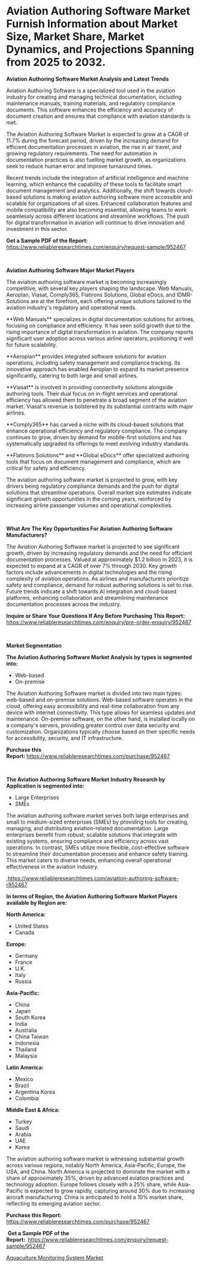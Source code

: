 <p><h1>Aviation Authoring Software Market Furnish Information about Market Size, Market Share, Market Dynamics, and Projections Spanning from 2025 to 2032.</h1></p><p><strong>Aviation Authoring Software Market Analysis and Latest Trends</strong></p>
<p><p>Aviation Authoring Software is a specialized tool used in the aviation industry for creating and managing technical documentation, including maintenance manuals, training materials, and regulatory compliance documents. This software enhances the efficiency and accuracy of document creation and ensures that compliance with aviation standards is met.</p><p>The Aviation Authoring Software Market is expected to grow at a CAGR of 11.7% during the forecast period, driven by the increasing demand for efficient documentation processes in aviation, the rise in air travel, and growing regulatory requirements. The need for automation in documentation practices is also fuelling market growth, as organizations seek to reduce human error and improve turnaround times.</p><p>Recent trends include the integration of artificial intelligence and machine learning, which enhance the capability of these tools to facilitate smart document management and analytics. Additionally, the shift towards cloud-based solutions is making aviation authoring software more accessible and scalable for organizations of all sizes. Enhanced collaboration features and mobile compatibility are also becoming essential, allowing teams to work seamlessly across different locations and streamline workflows. The push for digital transformation in aviation will continue to drive innovation and investment in this sector.</p></p>
<p><strong>Get a Sample PDF of the Report:&nbsp;</strong> <a href="https://www.reliableresearchtimes.com/enquiry/request-sample/952467?utm_campaign=2007&utm_medium=2&utm_source=Github&utm_content=ia&utm_term=07032025&utm_id=aviation-authoring-software">https://www.reliableresearchtimes.com/enquiry/request-sample/952467</a></p>
<p>&nbsp;</p>
<p><strong>Aviation Authoring Software Major Market Players</strong></p>
<p><p>The aviation authoring software market is becoming increasingly competitive, with several key players shaping the landscape. Web Manuals, Aeroplan, Viasat, Comply365, Flatirons Solutions, Global eDocs, and IDMR-Solutions are at the forefront, each offering unique solutions tailored to the aviation industry's regulatory and operational needs.</p><p>**Web Manuals** specializes in digital documentation solutions for airlines, focusing on compliance and efficiency. It has seen solid growth due to the rising importance of digital transformation in aviation. The company reports significant user adoption across various airline operators, positioning it well for future scalability.</p><p>**Aeroplan** provides integrated software solutions for aviation operations, including safety management and compliance tracking. Its innovative approach has enabled Aeroplan to expand its market presence significantly, catering to both large and small airlines.</p><p>**Viasat** is involved in providing connectivity solutions alongside authoring tools. Their dual focus on in-flight services and operational efficiency has allowed them to penetrate a broad segment of the aviation market. Viasat's revenue is bolstered by its substantial contracts with major airlines.</p><p>**Comply365** has carved a niche with its cloud-based solutions that enhance operational efficiency and regulatory compliance. The company continues to grow, driven by demand for mobile-first solutions and has systematically upgraded its offerings to meet evolving industry standards.</p><p>**Flatirons Solutions** and **Global eDocs** offer specialized authoring tools that focus on document management and compliance, which are critical for safety and efficiency. </p><p>The aviation authoring software market is projected to grow, with key drivers being regulatory compliance demands and the push for digital solutions that streamline operations. Overall market size estimates indicate significant growth opportunities in the coming years, reinforced by increasing airline passenger volumes and operational complexities.</p></p>
<p>&nbsp;</p>
<p><strong>What Are The Key Opportunities For Aviation Authoring Software Manufacturers?</strong></p>
<p><p>The Aviation Authoring Software market is projected to see significant growth, driven by increasing regulatory demands and the need for efficient documentation processes. Valued at approximately $1.2 billion in 2023, it is expected to expand at a CAGR of over 7% through 2030. Key growth factors include advancements in digital technologies and the rising complexity of aviation operations. As airlines and manufacturers prioritize safety and compliance, demand for robust authoring solutions is set to rise. Future trends indicate a shift towards AI integration and cloud-based platforms, enhancing collaboration and streamlining maintenance documentation processes across the industry.</p></p>
<p><strong>Inquire or Share Your Questions If Any Before Purchasing This Report:</strong> <a href="https://www.reliableresearchtimes.com/enquiry/pre-order-enquiry/952467?utm_campaign=2007&utm_medium=2&utm_source=Github&utm_content=ia&utm_term=07032025&utm_id=aviation-authoring-software">https://www.reliableresearchtimes.com/enquiry/pre-order-enquiry/952467</a></p>
<p>&nbsp;</p>
<p><strong>Market Segmentation</strong></p>
<p><strong>The Aviation Authoring Software Market Analysis by types is segmented into:</strong></p>
<p><ul><li>Web-based</li><li>On-premise</li></ul></p>
<p><p>The Aviation Authoring Software market is divided into two main types: web-based and on-premise solutions. Web-based software operates in the cloud, offering easy accessibility and real-time collaboration from any device with internet connectivity. This type allows for seamless updates and maintenance. On-premise software, on the other hand, is installed locally on a company's servers, providing greater control over data security and customization. Organizations typically choose based on their specific needs for accessibility, security, and IT infrastructure.</p></p>
<p><strong>Purchase this Report:&nbsp;</strong><a href="https://www.reliableresearchtimes.com/purchase/952467?utm_campaign=2007&utm_medium=2&utm_source=Github&utm_content=ia&utm_term=07032025&utm_id=aviation-authoring-software">https://www.reliableresearchtimes.com/purchase/952467</a></p>
<p>&nbsp;</p>
<p><strong>The Aviation Authoring Software Market Industry Research by Application is segmented into:</strong></p>
<p><ul><li>Large Enterprises</li><li>SMEs</li></ul></p>
<p><p>The aviation authoring software market serves both large enterprises and small to medium-sized enterprises (SMEs) by providing tools for creating, managing, and distributing aviation-related documentation. Large enterprises benefit from robust, scalable solutions that integrate with existing systems, ensuring compliance and efficiency across vast operations. In contrast, SMEs utilize more flexible, cost-effective software to streamline their documentation processes and enhance safety training. This market caters to diverse needs, enhancing overall operational effectiveness in the aviation industry.</p></p>
<p><a href="https://www.reliableresearchtimes.com/aviation-authoring-software-r952467?utm_campaign=2007&utm_medium=2&utm_source=Github&utm_content=ia&utm_term=07032025&utm_id=aviation-authoring-software">&nbsp;https://www.reliableresearchtimes.com/aviation-authoring-software-r952467</a></p>
<p><strong>In terms of Region, the Aviation Authoring Software Market Players available by Region are:</strong></p>
<p>
    <p> <strong> North America: </strong>
        <ul>
            <li>United States</li>
            <li>Canada</li>
        </ul>
        </p> 
    <p> <strong> Europe: </strong>
        <ul>
            <li>Germany</li>
            <li>France</li>
            <li>U.K.</li>
            <li>Italy</li>
            <li>Russia</li>
        </ul>
        </p> 
    <p> <strong> Asia-Pacific: </strong>
        <ul>
            <li>China</li>
            <li>Japan</li>
            <li>South Korea</li>
            <li>India</li>
            <li>Australia</li>
            <li>China Taiwan</li>
            <li>Indonesia</li>
            <li>Thailand</li>
            <li>Malaysia</li>
        </ul>
        </p> 
    <p> <strong> Latin America: </strong>
        <ul>
            <li>Mexico</li>
            <li>Brazil</li>
            <li>Argentina Korea</li>
            <li>Colombia</li>
        </ul>
        </p> 
    <p> <strong> Middle East & Africa: </strong>
        <ul>
            <li>Turkey</li>
            <li>Saudi</li>
            <li>Arabia</li>
            <li>UAE</li>
            <li>Korea</li>
        </ul>
    </p>
    </p>
<p><p>The aviation authoring software market is witnessing substantial growth across various regions, notably North America, Asia-Pacific, Europe, the USA, and China. North America is projected to dominate the market with a share of approximately 35%, driven by advanced aviation practices and technology adoption. Europe follows closely with a 25% share, while Asia-Pacific is expected to grow rapidly, capturing around 30% due to increasing aircraft manufacturing. China is anticipated to hold a 10% market share, reflecting its emerging aviation sector.</p></p>
<p><strong>Purchase this Report: </strong><a href="https://www.reliableresearchtimes.com/purchase/952467?utm_campaign=2007&utm_medium=2&utm_source=Github&utm_content=ia&utm_term=07032025&utm_id=aviation-authoring-software">https://www.reliableresearchtimes.com/purchase/952467</a></p>
<p>&nbsp;<strong>Get a Sample PDF of the Report:&nbsp;&nbsp;</strong><a href="https://www.reliableresearchtimes.com/enquiry/request-sample/952467?utm_campaign=2007&utm_medium=2&utm_source=Github&utm_content=ia&utm_term=07032025&utm_id=aviation-authoring-software">https://www.reliableresearchtimes.com/enquiry/request-sample/952467</a></p>
<p><strong></strong></p>
<p><p><a href="https://github.com/angelajermaine/Market-Research-Report-List-6/blob/main/aquaculture-monitoring-system-market.md?utm_campaign=2007&utm_medium=2&utm_source=Github&utm_content=ia&utm_term=07032025&utm_id=aviation-authoring-software">Aquaculture Monitoring System Market</a></p></p>